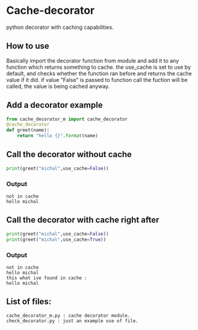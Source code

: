 # Cache-decorator
python decorator with caching capabilities.

## How to use
Basically import the decorator function from module and add it 
to any function which returns something to cache.
the use_cache is set to use by default, and checks whether the function ran before
and returns the cache value if it did. if value "False" is passed to function
call the fuction will be called, the value is being cached anyway.

## Add a decorator example
```python
from cache_decorator_m import cache_decorator
@cache_decorator
def greet(name):
    return "hello {}".format(name)
```
## Call the decorator without cache
```python
print(greet("michal",use_cache=False))
```
### Output
```
not in cache
hello michal
```
## Call the decorator with cache right after
```python
print(greet("michal",use_cache=False))
print(greet("michal",use_cache=True))
```
### Output
```
not in cache
hello michal
this what ive found in cache :
hello michal
```


## List of files:
    cache_decorator_m.py : cache decorator module.
    check_decorator.py : just an example use of file.

